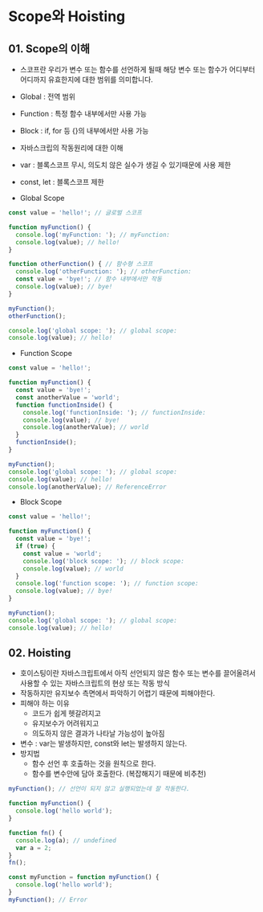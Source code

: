 # Scope와 Hoisting

## 01. Scope의 이해 
- 스코프란 우리가 변수 또는 함수를 선언하게 될때 해당 변수 또는 함수가 어디부터 어디까지 유효한지에 대한 범위를 의미합니다.
- Global : 전역 범위
- Function : 특정 함수 내부에서만 사용 가능
- Block : if, for 등 {}의 내부에서만 사용 가능
- 자바스크립의 작동원리에 대한 이해
- var : 블록스코프 무시, 의도치 않은 실수가 생길 수 있기때문에 사용 제한
- const, let : 블록스코프 제한

- Global Scope
```js
const value = 'hello!'; // 글로벌 스코프

function myFunction() {
  console.log('myFunction: '); // myFunction:
  console.log(value); // hello!
}

function otherFunction() { // 함수형 스코프
  console.log('otherFunction: '); // otherFunction:
  const value = 'bye!'; // 함수 내부에서만 작동
  console.log(value); // bye!
}

myFunction();
otherFunction();

console.log('global scope: '); // global scope:
console.log(value); // hello!
```

- Function Scope
```js
const value = 'hello!';

function myFunction() {
  const value = 'bye!';
  const anotherValue = 'world';
  function functionInside() {
    console.log('functionInside: '); // functionInside:
    console.log(value); // bye!
    console.log(anotherValue); // world
  }
  functionInside();
}

myFunction();
console.log('global scope: '); // global scope:
console.log(value); // hello!
console.log(anotherValue); // ReferenceError
```

- Block Scope
```js
const value = 'hello!';

function myFunction() {
  const value = 'bye!';
  if (true) {
    const value = 'world';
    console.log('block scope: '); // block scope:
    console.log(value); // world
  }
  console.log('function scope: '); // function scope:
  console.log(value); // bye!
}

myFunction();
console.log('global scope: '); // global scope:
console.log(value); // hello!
```

## 02. Hoisting
- 호이스팅이란 자바스크립트에서 아직 선언되지 않은 함수 또는 변수를 끌어올려서 사용할 수 있는 자바스크립트의 현상 또는 작동 방식
- 작동하지만 유지보수 측면에서 파악하기 어렵기 때문에 피해야한다.
- 피해야 하는 이유
  - 코드가 쉽게 헷갈려지고
  - 유지보수가 어려워지고
  - 의도하지 않은 결과가 나타날 가능성이 높아짐
- 변수 : var는 발생하지만, const와 let는 발생하지 않는다.
- 방지법
  - 함수 선언 후 호출하는 것을 원칙으로 한다.
  - 함수를 변수안에 담아 호출한다. (복잡해지기 때문에 비추천)

```js
myFunction(); // 선언이 되지 않고 실행되었는데 잘 작동한다.

function myFunction() {
  console.log('hello world');
}
```
```js
function fn() {
  console.log(a); // undefined
  var a = 2;
}
fn();
```
```js
const myFunction = function myFunction() {
  console.log('hello world');
}
myFunction(); // Error
```